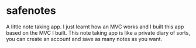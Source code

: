 # safenotes
A little note taking app. I just learnt how an MVC works and I built this app based on the MVC I built. This note taking app is like a private diary of sorts, you can create an account and save as many notes as you want.
